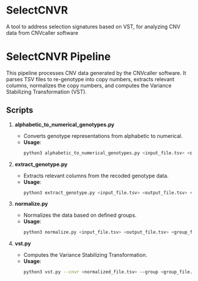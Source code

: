 # SelectCNVR
A tool to address selection signatures based on VST, for analyzing CNV data from CNVcaller software

# SelectCNVR Pipeline

This pipeline processes CNV data generated by the CNVcaller software. It parses TSV files to re-genotype into copy numbers, extracts relevant columns, normalizes the copy numbers, and computes the Variance Stabilizing Transformation (VST).

## Scripts

1. **alphabetic_to_numerical_genotypes.py**
   - Converts genotype representations from alphabetic to numerical.
   - **Usage**: 
     ```bash
     python3 alphabetic_to_numerical_genotypes.py <input_file.tsv> <output_file.tsv>
     ```

2. **extract_genotype.py**
   - Extracts relevant columns from the recoded genotype data.
   - **Usage**:
     ```bash
     python3 extract_genotype.py <input_file.tsv> <output_file.tsv> <group_file.tsv>
     ```

3. **normalize.py**
   - Normalizes the data based on defined groups.
   - **Usage**:
     ```bash
     python3 normalize.py <input_file.tsv> <output_file.tsv> <group_file.tsv> <column_groups.txt>
     ```

4. **vst.py**
   - Computes the Variance Stabilizing Transformation.
   - **Usage**:
     ```bash
     python3 vst.py --cnvr <normalized_file.tsv> --group <group_file.txt> --out <output_file.tsv>
     ```


